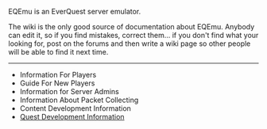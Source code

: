 EQEmu is an EverQuest server emulator.

The wiki is the only good source of documentation about EQEmu. Anybody can edit it, so if you find mistakes, correct them... if you don't find what your looking for, post on the forums and then write a wiki page so other people will be able to find it next time.

***

* Information For Players
* Guide For New Players
* Information for Server Admins
* Information About Packet Collecting
* Content Development Information
* [Quest Development Information](wiki-QuestDevelopment)